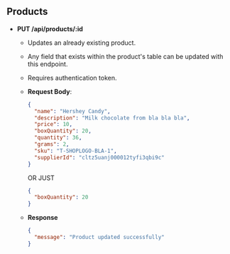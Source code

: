 ## Products

- **PUT /api/products/:id**

  - Updates an already existing product.
  - Any field that exists within the product's table can be updated with this endpoint.
  - Requires authentication token.
  - **Request Body**:

    ```json
    {
      "name": "Hershey Candy",
      "description": "Milk chocolate from bla bla bla",
      "price": 10,
      "boxQuantity": 20,
      "quantity": 36,
      "grams": 2,
      "sku": "T-SHOPLOGO-BLA-1",
      "supplierId": "cltz5uanj000012tyfi3qbi9c"
    }
    ```

    OR JUST

    ```json
    {
      "boxQuantity": 20
    }
    ```

  - **Response**

    ```json
    {
      "message": "Product updated successfully"
    }
    ```
